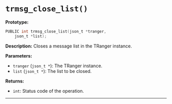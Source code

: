 # `trmsg_close_list()`

**Prototype:**
```c
PUBLIC int trmsg_close_list(json_t *tranger,
    json_t *list);
```

**Description:**
Closes a message list in the TRanger instance.

**Parameters:**
- `tranger` (`json_t *`): The TRanger instance.
- `list` (`json_t *`): The list to be closed.

**Returns:**
- `int`: Status code of the operation.

---
